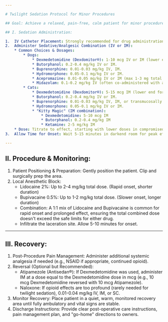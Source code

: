 ```yaml
---

# Twilight Sedation Protocol for Minor Procedures

## Goal: Achieve a relaxed, pain-free, calm patient for minor procedures without full general anesthesia.

## I. Sedation Administration:

1.  IV Catheter Placement: Strongly recommended for drug administration, fluid support (if needed), and emergency access.
2.  Administer Sedative/Analgesic Combination (IV or IM):
    * Common Choices & Dosages:
        * Dogs:
            * Dexmedetomidine (Dexdomitor®): 1-10 mcg IV or IM (lower end for IV, higher for IM, and healthy patients).
            * Butorphanol: 0.2-0.4 mg/kg IV or IM.
            * Buprenorphine: 0.01-0.03 mg/kg IV, IM.
            * Hydromorphone: 0.05-0.1 mg/kg IV or IM.
            * Acepromazine: 0.01-0.05 mg/kg IV or IM (max 1-3 mg total dose).
            * Midazolam: 0.1-0.2 mg/kg IV (often co-administered with an opioid or alpha-2 agonist).
        * Cats:
            * Dexmedetomidine (Dexdomitor®): 5-15 mcg IM (lower end for IV).
            * Butorphanol: 0.2-0.4 mg/kg IV or IM.
            * Buprenorphine: 0.01-0.03 mg/kg IV, IM, or transmucosally (buccal).
            * Hydromorphone: 0.05-0.1 mg/kg IV or IM.
            * "Kitty Magic" (IM combination):
                * Dexmedetomidine: 5-10 mcg IM
                * Butorphanol: 0.2-0.4 mg/kg IM
                * Ketamine: 2-5 mg/kg IM
    * Dose: Titrate to effect, starting with lower doses in compromised or older patients.
3.  Allow Time for Onset: Wait 5-15 minutes in darkend room for peak effect.

---
```


## II. Procedure & Monitoring:

1.  Patient Positioning & Preparation: Gently position the patient. Clip and surgically prep the area.
2.  Local Anesthetic Block:
    * Lidocaine 2%: Up to 2-4 mg/kg total dose. (Rapid onset, shorter duration)
    * Bupivacaine 0.5%: Up to 1-2 mg/kg total dose. (Slower onset, longer duration)
    * Combination: A 1:1 mix of Lidocaine and Bupivacaine is common for rapid onset and prolonged effect, ensuring the total combined dose doesn't exceed the safe limits for either drug.
    * Infiltrate the laceration site. Allow 5-10 minutes for onset.

---

## III. Recovery:

1.  Post-Procedure Pain Management: Administer additional systemic analgesia if needed (e.g., NSAID if appropriate, continued opioid).
2.  Reversal (Optional but Recommended):
    * Atipamezole (Antisedan®): If Dexmedetomidine was used, administer IM at a dose equal to the Dexmedetomidine dose in mcg (e.g., 10 mcg Dexmedetomidine reversed with 10 mcg Atipamezole).
    * Naloxone: If opioid effects are too profound (rarely needed for twilight sedation), 0.01-0.04 mg/kg IV, IM, or SC.
3.  Monitor Recovery: Place patient in a quiet, warm, monitored recovery area until fully ambulatory and vital signs are stable.
4.  Discharge Instructions: Provide clear post-operative care instructions, pain management plan, and "go-home" directions to owners.